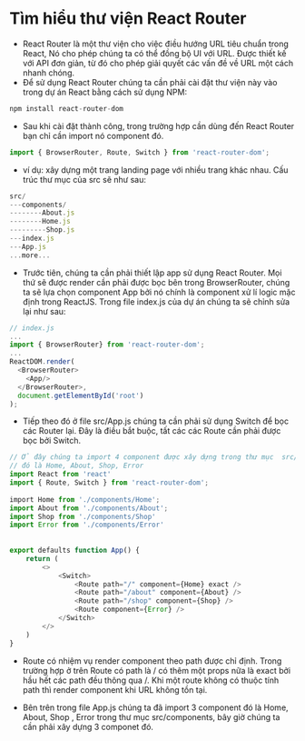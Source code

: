 # Tìm hiểu thư viện React Router
* React Router là một thư viện cho việc điều hướng URL tiêu chuẩn trong React, Nó cho phép chúng ta có thể đồng bộ UI với URL. Được thiết kế với API đơn giản, từ đó cho phép giải quyết các vấn đề về URL một cách nhanh chóng.
* Để sử dụng React Router chúng ta cần phải cài đặt thư viện này vào trong dự án React bằng cách sử dụng NPM:
```js
npm install react-router-dom
```
* Sau khi cài đặt thành công, trong trường hợp cần dùng đến React Router bạn chỉ cần import nó component đó.
```js
import { BrowserRouter, Route, Switch } from 'react-router-dom';
```
* ví dụ: xây dựng một trang landing page với nhiều trang khác nhau. Cấu trúc thư mục của src sẽ như sau:

```js
src/
---components/
--------About.js
--------Home.js
---------Shop.js
---index.js
---App.js
...more...
```
* Trước tiên, chúng ta cần phải thiết lập app sử dụng React Router. Mọi thứ sẽ được render cần phải được bọc bên trong BrowserRouter, chúng ta sẽ lựa chọn component App bởi nó chính là component xử lí logic mặc định trong ReactJS. Trong file index.js của dự án chúng ta sẽ chỉnh sửa lại như sau:

```js
// index.js
...
import { BrowserRouter} from 'react-router-dom';
...
ReactDOM.render(
  <BrowserRouter>
    <App/>
  </BrowserRouter>,
  document.getElementById('root')
);
```

* Tiếp theo đó ở file src/App.js chúng ta cần phải sử dụng Switch để bọc các Router lại. Đây là điều bắt buộc, tất các các Route cần phải được bọc bởi Switch.

```js
// Ở đây chúng ta import 4 component được xây dựng trong thư mục  src/components
// đó là Home, About, Shop, Error
import React from 'react'
import { Route, Switch } from 'react-router-dom';
 
​import Home from './components/Home';
import About from './components/About';
import Shop from './components/Shop'
import Error from './components/Error'
 
 
export defaults function App() {
    return (
        <>
            <Switch>
                <Route path="/" component={Home} exact />
                <Route path="/about" component={About} />
                <Route path="/shop" component={Shop} />
                <Route component={Error} />
            </Switch>
        </>
    )
}
```

* Route có nhiệm vụ render component theo path được chỉ định. Trong trường hợp ở trên Route có path là / có thêm một props nữa là exact bởi hầu hết các path đều thông qua /. Khi một route không có thuộc tính path thì render component khi URL không tồn tại.

* Bên trên trong file App.js chúng ta đã import 3 component đó là Home, About, Shop , Error trong thư mục src/components, bây giờ chúng ta cần phải xây dựng 3 componet đó.
